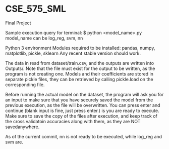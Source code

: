 # CSE_575_SML
Final Project

Sample execution query for terminal:
$ python <model_name>.py
model_name can be log_reg, svm, nn

Python 3 environment
Modules required to be installed: pandas, numpy, matplotlib, pickle, sklearn
Any recent stable version should work.

The data in read from dataset/train.csv, and the outputs are written into Outputs/<filename>. Note that the file must exist for the output to be written, as the program is not creating one. Models and their coefficients are stored in separate pickle files, they can be retrieved by calling pickle.load on the corresponding file.
  

Before running the actual model on the dataset, the program will ask you for an input to make sure that you have securely saved the model from the previous execution, as the file will be overwritten. You can press enter and continue (blank input is fine, just press enter.) is you are ready to execute. Make sure to save the copy of the files after execution, and keep track of the cross validatoin accuracies along with them, as they are NOT savedanywhere.

As of the current commit, nn is not ready to be executed, while log_reg and svm are.
